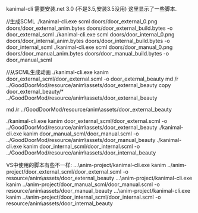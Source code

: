 

kanimal-cli 需要安装.net 3.0 (不是3.5,安装3.5没用)
这里显示了一些脚本.

//生成SCML
./kanimal-cli.exe scml doors/door_external_0.png  doors/door_external_anim.bytes doors/door_external_build.bytes -o door_external_scml
./kanimal-cli.exe scml doors/door_internal_0.png  doors/door_internal_anim.bytes doors/door_internal_build.bytes -o door_internal_scml
./kanimal-cli.exe scml doors/door_manual_0.png    doors/door_manual_anim.bytes   doors/door_manual_build.bytes   -o door_manual_scml


//从SCML生成动画
./kanimal-cli.exe kanim door_external_scml/door_external.scml -o door_external_beauty
md /r ../GoodDoorMod/resource/anim\assets/door_external_beauty
copy door_external_beauty/* ../GoodDoorMod/resource/anim\assets/door_external_beauty

md /r ../GoodDoorMod/resource/anim\assets/door_external_beauty


./kanimal-cli.exe kanim door_external_scml/door_external.scml -o ../GoodDoorMod/resource/anim\assets/door_external_beauty
./kanimal-cli.exe kanim door_manual_scml/door_manual.scml -o ../GoodDoorMod/resource/anim\assets/door_manual_beauty
./kanimal-cli.exe kanim door_internal_scml/door_internal.scml -o ../GoodDoorMod/resource/anim\assets/door_internal_beauty

VS中使用的脚本有些不一样:
.\..\anim-project/kanimal-cli.exe kanim ../anim-project/door_external_scml/door_external.scml -o resource/anim\assets/door_external_beauty
.\..\anim-project/kanimal-cli.exe kanim ../anim-project/door_manual_scml/door_manual.scml -o  resource/anim\assets/door_manual_beauty
.\..\anim-project/kanimal-cli.exe kanim ../anim-project/door_internal_scml/door_internal.scml -o  resource/anim\assets/door_internal_beauty

